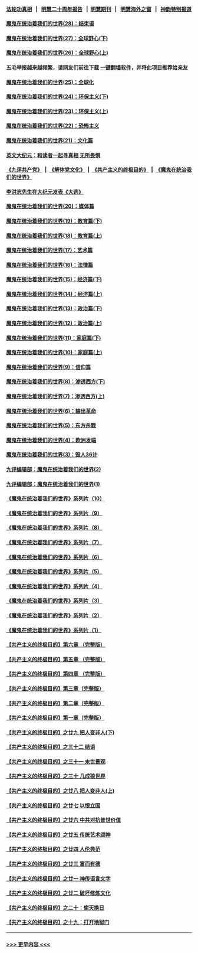 #### [法轮功真相](https://github.com/gfw-breaker/truth/blob/master/README.md?t=0) &nbsp;&nbsp;|&nbsp;&nbsp; [明慧二十周年报告](https://github.com/gfw-breaker/mh-reports/blob/master/README.md?t=0) &nbsp;&nbsp;|&nbsp;&nbsp;[明慧期刊](https://github.com/gfw-breaker/mh-qikan) &nbsp;&nbsp;|&nbsp;&nbsp; [明慧海外之窗](https://github.com/gfw-breaker/mh-news/blob/master/README.md?t=0) &nbsp;&nbsp;|&nbsp;&nbsp; [神韵特别报道](https://github.com/gfw-breaker/mh-news/blob/master/shenyun.md?t=0)
#### [魔鬼在统治着我们的世界(28)：结束语](../pages/nsc422/n10936246.md?t=07172301) 
#### [魔鬼在统治着我们的世界(27)：全球野心(下)](../pages/nsc422/n10928319.md?t=07172301) 
#### [魔鬼在统治着我们的世界(26)：全球野心(上)](../pages/nsc422/n10900318.md?t=07172301) 
#### 五毛举报越来越频繁，请网友们前往下载 [一键翻墙软件](https://github.com/gfw-breaker/ssr-accounts)，并将此项目推荐给亲友
#### [魔鬼在统治着我们的世界(25)：全球化](../pages/nsc422/n10788205.md?t=07172301) 
#### [魔鬼在统治着我们的世界(24)：环保主义(下)](../pages/nsc422/n10695307.md?t=07172301) 
#### [魔鬼在统治着我们的世界(23)：环保主义(上)](../pages/nsc422/n10688613.md?t=07172301) 
#### [魔鬼在统治着我们的世界(22)：恐怖主义](../pages/nsc422/n10614727.md?t=07172301) 
#### [魔鬼在统治着我们的世界(21)：文化篇](../pages/nsc422/n10597706.md?t=07172301) 
#### [英文大纪元：和读者一起寻真相 无所畏惧](../pages/nsc422/n12542027.md?t=07172301) 
#### [《九评共产党》](https://github.com/begood0513/9ping.md/blob/master/README.md) &nbsp;|&nbsp; [《解体党文化》](../../../../jtdwh.md/blob/master/README.md)  &nbsp;|&nbsp; [《共产主义的终极目的》](../../../../gczydzjmd.md/blob/master/README.md) &nbsp;|&nbsp; [《魔鬼在统治我们的世界》](../../../../mgztzwmdsj.md/blob/master/README.md) 
#### [李洪志先生在大纪元发表《大选》](../pages/nsc422/n12534746.md?t=07172301) 
#### [魔鬼在统治着我们的世界(20)：媒体篇](../pages/nsc422/n10586579.md?t=07172301) 
#### [魔鬼在统治着我们的世界(19)：教育篇(下)](../pages/nsc422/n10564808.md?t=07172301) 
#### [魔鬼在统治着我们的世界(18)：教育篇(上)](../pages/nsc422/n10526970.md?t=07172301) 
#### [魔鬼在统治着我们的世界(17)：艺术篇](../pages/nsc422/n10499093.md?t=07172301) 
#### [魔鬼在统治着我们的世界(16)：法律篇](../pages/nsc422/n10485969.md?t=07172301) 
#### [魔鬼在统治着我们的世界(15)：经济篇(下)](../pages/nsc422/n10469975.md?t=07172301) 
#### [魔鬼在统治着我们的世界(14)：经济篇(上)](../pages/nsc422/n10457370.md?t=07172301) 
#### [魔鬼在统治着我们的世界(13)：政治篇(下)](../pages/nsc422/n10448270.md?t=07172301) 
#### [魔鬼在统治着我们的世界(12)：政治篇(上)](../pages/nsc422/n10444576.md?t=07172301) 
#### [魔鬼在统治着我们的世界(11)：家庭篇(下)](../pages/nsc422/n10440961.md?t=07172301) 
#### [魔鬼在统治着我们的世界(10)：家庭篇(上)](../pages/nsc422/n10435448.md?t=07172301) 
#### [魔鬼在统治着我们的世界(9)：信仰篇](../pages/nsc422/n10432159.md?t=07172301) 
#### [魔鬼在统治着我们的世界(8)：渗透西方(下)](../pages/nsc422/n10429603.md?t=07172301) 
#### [魔鬼在统治着我们的世界(7)：渗透西方(上)](../pages/nsc422/n10426013.md?t=07172301) 
#### [魔鬼在统治着我们的世界(6)：输出革命](../pages/nsc422/n10421536.md?t=07172301) 
#### [魔鬼在统治着我们的世界(5)：东方杀戮](../pages/nsc422/n10417707.md?t=07172301) 
#### [魔鬼在统治着我们的世界(4)：欧洲发端](../pages/nsc422/n10414890.md?t=07172301) 
#### [魔鬼在统治着我们的世界(3)：毁人36计](../pages/nsc422/n10411583.md?t=07172301) 
#### [九评编辑部：魔鬼在统治着我们的世界(2)](../pages/nsc422/n10410036.md?t=07172301) 
#### [九评编辑部：魔鬼在统治着我们的世界(1)](../pages/nsc422/n10406825.md?t=07172301) 
#### [《魔鬼在统治着我们的世界》系列片（10）](../pages/nsc422/n12292670.md?t=07172301) 
#### [《魔鬼在统治着我们的世界》系列片（9）](../pages/nsc422/n12290859.md?t=07172301) 
#### [《魔鬼在统治着我们的世界》系列片（8）](../pages/nsc422/n12287445.md?t=07172301) 
#### [《魔鬼在统治着我们的世界》系列片（7）](../pages/nsc422/n12283425.md?t=07172301) 
#### [《魔鬼在统治着我们的世界》系列片（6）](../pages/nsc422/n12282314.md?t=07172301) 
#### [《魔鬼在统治着我们的世界》系列片（5）](../pages/nsc422/n12281419.md?t=07172301) 
#### [《魔鬼在统治着我们的世界》系列片（4）](../pages/nsc422/n12274024.md?t=07172301) 
#### [《魔鬼在统治着我们的世界》系列片（3）](../pages/nsc422/n12271322.md?t=07172301) 
#### [《魔鬼在统治着我们的世界》系列片（2）](../pages/nsc422/n12269049.md?t=07172301) 
#### [《魔鬼在统治着我们的世界》系列片（1）](../pages/nsc422/n12267575.md?t=07172301) 
#### [【共产主义的终极目的】第六章 （完整版）](../pages/nsc422/n11428913.md?t=07172301) 
#### [【共产主义的终极目的】第五章 （完整版）](../pages/nsc422/n11428912.md?t=07172301) 
#### [【共产主义的终极目的】第四章 （完整版）](../pages/nsc422/n11428907.md?t=07172301) 
#### [【共产主义的终极目的】第三章（完整版）](../pages/nsc422/n11428848.md?t=07172301) 
#### [【共产主义的终极目的】第二章（完整版）](../pages/nsc422/n11428831.md?t=07172301) 
#### [【共产主义的终极目的】第一章（完整版）](../pages/nsc422/n11417651.md?t=07172301) 
#### [【共产主义的终极目的】之廿九 把人变非人(下)](../pages/nsc422/n11344140.md?t=07172301) 
#### [【共产主义的终极目的】之三十二 结语](../pages/nsc422/n11360535.md?t=07172301) 
#### [【共产主义的终极目的】之三十一 末世景观](../pages/nsc422/n11351129.md?t=07172301) 
#### [【共产主义的终极目的】之三十 几成狼世界](../pages/nsc422/n11348280.md?t=07172301) 
#### [【共产主义的终极目的】之廿八 把人变非人(上)](../pages/nsc422/n11340492.md?t=07172301) 
#### [【共产主义的终极目的】之廿七 以恨立国](../pages/nsc422/n11336944.md?t=07172301) 
#### [【共产主义的终极目的】之廿六 中共对抗普世价值](../pages/nsc422/n11324785.md?t=07172301) 
#### [【共产主义的终极目的】之廿五 传统艺术颂神](../pages/nsc422/n11296396.md?t=07172301) 
#### [【共产主义的终极目的】之廿四 人伦典范](../pages/nsc422/n11296397.md?t=07172301) 
#### [【共产主义的终极目的】之廿三 富而有德](../pages/nsc422/n11283598.md?t=07172301) 
#### [【共产主义的终极目的】之廿一 神传语言文字](../pages/nsc422/n11263265.md?t=07172301) 
#### [【共产主义的终极目的】之廿二 破坏修炼文化](../pages/nsc422/n11245728.md?t=07172301) 
#### [【共产主义的终极目的】之二十：偷天换日](../pages/nsc422/n11238846.md?t=07172301) 
#### [【共产主义的终极目的】之十九：打开地狱门](../pages/nsc422/n11206376.md?t=07172301) 

----
#### [ >>> 更早内容 <<< ](../indexes/nsc422-earlier.md)
